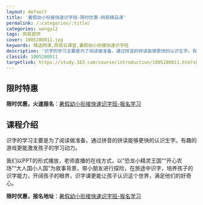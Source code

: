 ```yaml
---
layout: default
title: '暑假幼小衔接快速识字班-限时优惠-网易精品课'
permalink: /:categories/:title/
categories: wangyi2
tags: 网易提供
cover: 1005280011.jpg
keywords: 精选网课,网易云课堂,暑假幼小衔接快速识字班
description: '识字的学习主要是为了阅读做准备，通过拼音的拼读能够更快的认识生字。有趣的游戏更能激发孩子的学习动力。我们以PPT的形式播'
classid: 1005280011
targetlink: https://study.163.com/course/introduction/1005280011.htm?share=1&shareId=1025206652&utm_campaign=share&utm_medium=iphoneShare&utm_source=&utm_u=1025206652
---
```


## 限时特惠

**限时优惠，火速报名**：[暑假幼小衔接快速识字班-报名学习](https://study.163.com/course/introduction/1005280011.htm?share=1&shareId=1025206652&utm_campaign=share&utm_medium=iphoneShare&utm_source=&utm_u=1025206652)

## 课程介绍

识字的学习主要是为了阅读做准备，通过拼音的拼读能够更快的认识生字。有趣的游戏更能激发孩子的学习动力。

我们以PPT的形式播放，老师直播的在线方式，以“恐龙小精灵王国”“开心农场”“大人国小人国”为故事背景，带小朋友进行探险，在旅途中识字，培养孩子的识字能力，开阔孩子的眼界，识字课更能让孩子认识这个世界，满足他们的好奇心。

**限时优惠，报名地址**：[暑假幼小衔接快速识字班-报名学习](https://study.163.com/course/introduction/1005280011.htm?share=1&shareId=1025206652&utm_campaign=share&utm_medium=iphoneShare&utm_source=&utm_u=1025206652)

